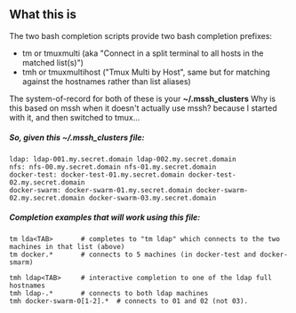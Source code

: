 ## What this is
The two bash completion scripts provide two bash completion prefixes: 
* tm or tmuxmulti (aka "Connect in a split terminal to all hosts in the matched list(s)")
* tmh or tmuxmultihost ("Tmux Multi by Host", same but for matching against the hostnames rather than list aliases)

The system-of-record for both of these is your **~/.mssh_clusters**
Why is this based on mssh when it doesn't actually use mssh?  because I started with it, and then switched to tmux...

##### So, given this **~/.mssh_clusters** file:
    ldap: ldap-001.my.secret.domain ldap-002.my.secret.domain
    nfs: nfs-00.my.secret.domain nfs-01.my.secret.domain
    docker-test: docker-test-01.my.secret.domain docker-test-02.my.secret.domain
    docker-swarm: docker-swarm-01.my.secret.domain docker-swarm-02.my.secret.domain docker-swarm-03.my.secret.domain

##### Completion examples that will work using this file:
```
tm lda<TAB>       # completes to "tm ldap" which connects to the two machines in that list (above)
tm docker.*       # connects to 5 machines (in docker-test and docker-smarm)

tmh ldap<TAB>     # interactive completion to one of the ldap full hostnames
tmh ldap-.*       # connects to both ldap machines
tmh docker-swarm-0[1-2].*  # connects to 01 and 02 (not 03).
```
